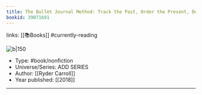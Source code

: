 ```yaml
---
title: The Bullet Journal Method: Track the Past, Order the Present, Design the Future
bookid: 39071691
---
```


links: [[📚Books]] #currently-reading

![b|150](https://i.gr-assets.com/images/S/compressed.photo.goodreads.com/books/1528909036l/39071691._SX318_.jpg)
* Type: #book/nonfiction
* Universe/Series: ADD SERIES
* Author: [[Ryder Carroll]]
* Year published: [[2018]]
---

